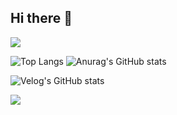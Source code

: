 ## Hi there 👋

<!--
**hyeon924/hyeon924** is a ✨ _special_ ✨ repository because its `README.md` (this file) appears on your GitHub profile.

Here are some ideas to get you started:

- 🔭 I’m currently working on ...
- 🌱 I’m currently learning ...
- 👯 I’m looking to collaborate on ...
- 🤔 I’m looking for help with ...
- 💬 Ask me about ...
- 📫 How to reach me: ...
- 😄 Pronouns: ...
- ⚡ Fun fact: ...

![Anurag's GitHub stats](https://github-readme-stats.vercel.app/api?username=hyeon924)
-->

<img src="https://capsule-render.vercel.app/api?type=waving&color=CC8CD1&height=150&section=header" />


![Top Langs](https://github-readme-stats.vercel.app/api/top-langs/?username=hyeon924)
![Anurag's GitHub stats](https://github-readme-stats.vercel.app/api?username=hyeon924&hide=contribs,prs&show_icons=true&theme=테마)

![Velog's GitHub stats](https://velog-readme-stats.vercel.app/api?name=hyeon0924)

<img src="https://capsule-render.vercel.app/api?type=waving&color=CC8CD1&height=150&section=footer" />
